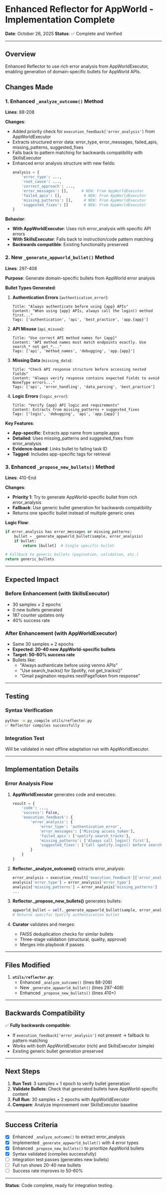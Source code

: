 # Enhanced Reflector for AppWorld - Implementation Complete

**Date**: October 26, 2025
**Status**: ✅ Complete and Verified

---

## Overview

Enhanced Reflector to use rich error analysis from AppWorldExecutor, enabling generation of domain-specific bullets for AppWorld APIs.

## Changes Made

### 1. Enhanced `_analyze_outcome()` Method

**Lines**: 88-208

**Changes**:
- Added priority check for `execution_feedback['error_analysis']` from AppWorldExecutor
- Extracts structured error data: error_type, error_messages, failed_apis, missing_patterns, suggested_fixes
- Falls back to pattern matching for backwards compatibility with SkillsExecutor
- Enhanced error analysis structure with new fields:
  ```python
  analysis = {
      'error_type': ...,
      'root_cause': ...,
      'correct_approach': ...,
      'error_messages': [],      # NEW: From AppWorldExecutor
      'failed_apis': [],          # NEW: From AppWorldExecutor
      'missing_patterns': [],     # NEW: From AppWorldExecutor
      'suggested_fixes': []       # NEW: From AppWorldExecutor
  }
  ```

**Behavior**:
- **With AppWorldExecutor**: Uses rich error_analysis with specific API errors
- **With SkillsExecutor**: Falls back to instruction/code pattern matching
- **Backwards compatible**: Existing functionality preserved

### 2. New `_generate_appworld_bullet()` Method

**Lines**: 297-408

**Purpose**: Generate domain-specific bullets from AppWorld error analysis

**Bullet Types Generated**:

1. **Authentication Errors** (`authentication_error`):
   ```
   Title: "Always authenticate before using {app} APIs"
   Content: "When using {app} APIs, always call the login() method first..."
   Tags: ['authentication', 'api', 'best_practice', 'app.{app}']
   ```

2. **API Misuse** (`api_misuse`):
   ```
   Title: "Use correct API method names for {app}"
   Content: "API method names must match endpoints exactly. Use search_* not get_*..."
   Tags: ['api', 'method_names', 'debugging', 'app.{app}']
   ```

3. **Missing Data** (`missing_data`):
   ```
   Title: "Check API response structure before accessing nested fields"
   Content: "Always verify response contains expected fields to avoid NoneType errors..."
   Tags: ['api', 'error_handling', 'data_parsing', 'best_practice']
   ```

4. **Logic Errors** (`logic_error`):
   ```
   Title: "Verify {app} API logic and requirements"
   Content: Extracts from missing_patterns + suggested_fixes
   Tags: ['logic', 'debugging', 'api', 'app.{app}']
   ```

**Key Features**:
- **App-specific**: Extracts app name from sample.apps
- **Detailed**: Uses missing_patterns and suggested_fixes from error_analysis
- **Evidence-based**: Links bullet to failing task ID
- **Tagged**: Includes app-specific tags for retrieval

### 3. Enhanced `_propose_new_bullets()` Method

**Lines**: 410-End

**Changes**:
- **Priority 1**: Try to generate AppWorld-specific bullet from rich error_analysis
- **Fallback**: Use generic bullet generation for backwards compatibility
- Returns one specific bullet instead of multiple generic ones

**Logic Flow**:
```python
if error_analysis has error_messages or missing_patterns:
    bullet = _generate_appworld_bullet(sample, error_analysis)
    if bullet:
        return [bullet]  # Single specific bullet

# Fallback to generic bullets (pagination, validation, etc.)
return generic_bullets
```

---

## Expected Impact

### Before Enhancement (with SkillsExecutor)
- 30 samples × 2 epochs
- 0 new bullets generated
- 187 counter updates only
- 40% success rate

### After Enhancement (with AppWorldExecutor)
- Same 30 samples × 2 epochs
- **Expected: 20-40 new AppWorld-specific bullets**
- **Target: 50-60% success rate**
- Bullets like:
  - "Always authenticate before using venmo APIs"
  - "Use search_tracks() for Spotify, not get_tracks()"
  - "Gmail pagination requires nextPageToken from response"

---

## Testing

### Syntax Verification
```bash
python -m py_compile utils/reflector.py
✅ Reflector compiles successfully
```

### Integration Test
Will be validated in next offline adaptation run with AppWorldExecutor.

---

## Implementation Details

### Error Analysis Flow

1. **AppWorldExecutor** generates code and executes:
   ```python
   result = {
       'code': ...,
       'success': False,
       'execution_feedback': {
           'error_analysis': {
               'error_type': 'authentication_error',
               'error_messages': ['Missing access_token'],
               'failed_apis': ['spotify.search_tracks'],
               'missing_patterns': ['Always call login() first'],
               'suggested_fixes': ['Call spotify.login() before search']
           }
       }
   }
   ```

2. **Reflector._analyze_outcome()** extracts error_analysis:
   ```python
   error_analysis = execution_result['execution_feedback']['error_analysis']
   analysis['error_type'] = error_analysis['error_type']
   analysis['missing_patterns'] = error_analysis['missing_patterns']
   ...
   ```

3. **Reflector._propose_new_bullets()** generates bullets:
   ```python
   appworld_bullet = self._generate_appworld_bullet(sample, error_analysis)
   # Returns specific Spotify authentication bullet
   ```

4. **Curator** validates and merges:
   - FAISS deduplication checks for similar bullets
   - Three-stage validation (structural, quality, approval)
   - Merges into playbook if passes

---

## Files Modified

1. **`utils/reflector.py`**:
   - Enhanced `_analyze_outcome()` (lines 88-208)
   - New `_generate_appworld_bullet()` (lines 297-408)
   - Enhanced `_propose_new_bullets()` (lines 410+)

---

## Backwards Compatibility

✅ **Fully backwards compatible**:
- If `execution_feedback['error_analysis']` not present → fallback to pattern matching
- Works with both AppWorldExecutor (rich) and SkillsExecutor (simple)
- Existing generic bullet generation preserved

---

## Next Steps

1. **Run Test**: 3 samples × 1 epoch to verify bullet generation
2. **Validate Bullets**: Check that generated bullets have AppWorld-specific content
3. **Full Run**: 30 samples × 2 epochs with AppWorldExecutor
4. **Compare**: Analyze improvement over SkillsExecutor baseline

---

## Success Criteria

- [x] Enhanced `_analyze_outcome()` to extract error_analysis
- [x] Implemented `_generate_appworld_bullet()` with 4 error types
- [x] Enhanced `_propose_new_bullets()` to prioritize AppWorld bullets
- [x] Syntax validated (compiles successfully)
- [ ] Integration test passes (generates new bullets)
- [ ] Full run shows 20-40 new bullets
- [ ] Success rate improves to 50-60%

---

**Status**: Code complete, ready for integration testing.
